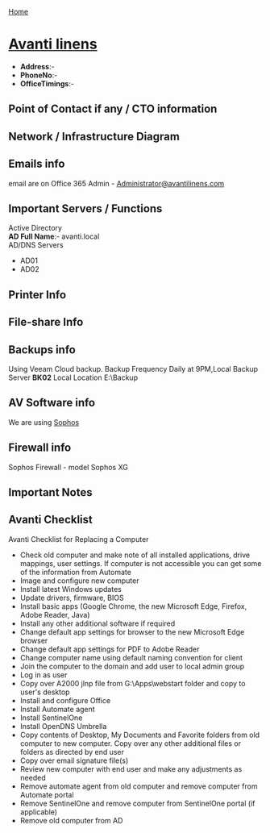 [Home](../README.md)

# [Avanti linens](https://www.avantilinens.com/)

- **Address**:-
- **PhoneNo**:-
- **OfficeTimings**:-

## Point of Contact if any / CTO information


## Network / Infrastructure Diagram


## Emails info

email are on Office 365
Admin - Administrator@avantilinens.com


## Important Servers / Functions

Active Directory  
**AD Full Name**:- avanti.local  
AD/DNS Servers
- AD01
- AD02


## Printer Info


## File-share Info


## Backups info

Using Veeam Cloud backup. Backup Frequency
Daily at 9PM,Local Backup Server **BK02** Local Location E:\Backup

## AV Software info

We are using [Sophos](https://24.103.101.14:4443/userportal/webpages/myaccount/login.jsp) 

## Firewall info
Sophos Firewall - model Sophos XG

## Important Notes

## Avanti Checklist

Avanti Checklist for Replacing a Computer
* Check old computer and make note of all installed applications, drive mappings, user settings. If computer is not accessible you can get some of the information from Automate
* Image and configure new computer
* Install latest Windows updates
* Update drivers, firmware, BIOS
*  Install basic apps (Google Chrome, the new Microsoft Edge, Firefox, Adobe Reader, Java)
* Install any other additional software if required
* Change default app settings for browser to the new Microsoft Edge browser
* Change default app settings for PDF to Adobe Reader
* Change computer name using default naming convention for client
* Join the computer to the domain and add user to local admin group
* Log in as user
* Copy over A2000 jlnp file from G:\Apps\webstart folder and copy to user's desktop
* Install and configure Office
* Install Automate agent
* Install SentinelOne 
* Install OpenDNS Umbrella 
* Copy contents of Desktop, My Documents and Favorite folders from old computer to new computer. Copy over any other additional files or folders as directed by end user
* Copy over email signature file(s)
* Review new computer with end user and make any adjustments as needed
* Remove automate agent from old computer and remove computer from Automate portal
* Remove SentinelOne and remove computer from SentinelOne portal (if applicable)
* Remove old computer from AD